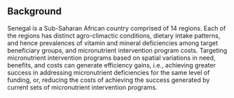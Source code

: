 ## Background

Senegal is a Sub-Saharan African country comprised of 14 regions.  Each of the regions has distinct agro-climactic conditions, dietary intake patterns, and hence prevalences of vitamin and mineral deficiencies among target beneficiary groups, and micronutrient intervention program costs. Targeting micronutrient intervention programs based on spatial variations in need, benefits, and costs can generate efficiency gains, i.e., achieving greater success in addressing micronutrient deficiencies for the same level of funding, or, reducing the costs of achieving the success generated by current sets of micronutrient intervention programs.